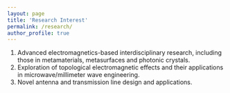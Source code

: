 ```yaml
---
layout: page
title: 'Research Interest'
permalink: /research/
author_profile: true
---
```


1. Advanced electromagnetics-based interdisciplinary research, including those in metamaterials, metasurfaces and photonic crystals.
2. Exploration of topological electromagnetic effects and their applications in microwave/millimeter wave engineering.
3. Novel antenna and transmission line design and applications.